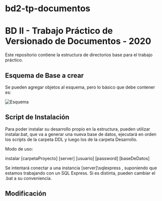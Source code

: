 # bd2-tp-documentos
# BD II - Trabajo Práctico de Versionado de Documentos - 2020

Este repositorio contiene la estructura de directorios base para el trabajo práctico.

## Esquema de Base a crear

Se pueden agregar objetos al esquema, pero lo básico que debe contener es:

![Esquema](/esquema.png)

## Script de Instalación ##

Para poder instalar su desarrollo propio en la estructura, pueden utilizar instalar.bat, que va a generar una nueva base de datos, ejecutará en orden los scripts de la carpeta DDL y luego los de la carpeta Desarrollo.

Modo de uso:

instalar [carpetaProyecto] [server] [usuario] [password] [baseDeDatos]

Se intentará conectar a una instancia [server]\sqlexpress , suponiendo que estamos trabajando con un SQL Express. Si es distinta, pueden cambiar el .bat a su conveniencia.

## Modificación ##
